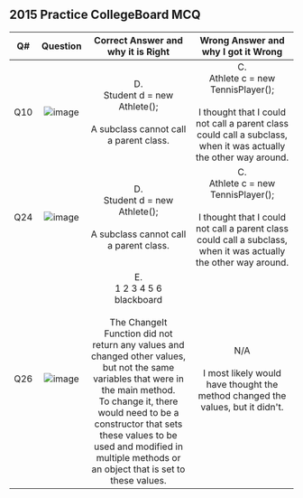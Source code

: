 ## 2015 Practice CollegeBoard MCQ

| Q# | Question | Correct Answer and why it is Right | Wrong Answer and why I got it Wrong |
| :---: | :---: | :---: | :---: |
| Q10 | ![image](https://user-images.githubusercontent.com/89210459/164267590-1373aedc-ae4a-4e95-afdc-6a962f30fabd.png) | D.  <br> Student d = new Athlete(); <br> <br> A subclass cannot call a parent class. | C.  <br> Athlete c = new TennisPlayer(); <br> <br> I thought that I could not call a parent class could call a subclass, when it was actually the other way around. |
| Q24 | ![image](https://user-images.githubusercontent.com/89210459/164270210-7201c6d2-45e8-400c-8669-00daad1c94a5.png) | D.  <br> Student d = new Athlete(); <br> <br> A subclass cannot call a parent class. | C.  <br> Athlete c = new TennisPlayer(); <br> <br> I thought that I could not call a parent class could call a subclass, when it was actually the other way around. |
| Q26 | ![image](https://user-images.githubusercontent.com/89210459/164271091-485b6025-ac3f-4f7e-bcde-43314a4fdfbb.png) | E.  <br> 1 2 3 4 5 6 blackboard <br> <br> The ChangeIt Function did not return any values and changed other values, but not the same variables that were in the main method. <br> To change it, there would need to be a constructor that sets these values to be used and modified in multiple methods or an object that is set to these values. | N/A <br> <br> I most likely would have thought the method changed the values, but it didn't. |
